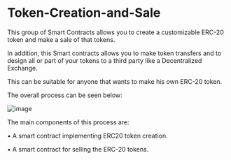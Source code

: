# Token-Creation-and-Sale
This group of Smart Contracts allows you to create a customizable ERC-20 token and make a sale of that tokens. 

In addition, this Smart contracts allows you to make token transfers and to design all or part of your tokens to a third party like a Decentralized Exchange.

This can be suitable for anyone that wants to make his own ERC-20 token.

The overall process can be seen below:

![image](https://user-images.githubusercontent.com/126001574/220418628-f20723b3-2845-4af9-9864-60efd9a55d1c.png)

The main components of this process are: 

•	A smart contract implementing ERC20 token creation.

•	A smart contract for selling the ERC-20 tokens. 


